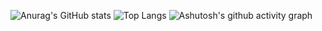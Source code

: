 ![Anurag's GitHub stats](https://github-readme-stats.vercel.app/api?username=Tcbdm-com&show_icons=true&theme=transparent)
![Top Langs](https://github-readme-stats.vercel.app/api/top-langs/?username=Tcbdm-com&layout=compact&theme=transparent)
![Ashutosh's github activity graph](https://github-readme-activity-graph.vercel.app/graph?username=Tcbdm-com&theme=github-compact)
